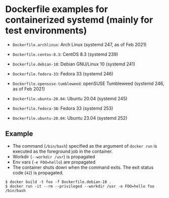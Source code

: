 # Dockerfile examples for containerized systemd (mainly for test environments)

* `Dockerfile.archlinux`: Arch Linux (systemd 247, as of Feb 2021)
* `Dockerfile.centos-8.3`: CentOS 8.3 (systemd 239)
* `Dockerfile.debian-10`: Debian GNU/Linux 10 (systemd 241)
* `Dockerfile.fedora-33`: Fedora 33 (systemd 246)
* `Dockerfile.opensuse-tumbleweed`: openSUSE Tumbleweed (systemd 246, as of Feb 2021)
* `Dockerfile.ubuntu-20.04`: Ubuntu 20.04 (systemd 245)

* `Dockerfile.fedora-38`: Fedora 33 (systemd 253)
* `Dockerfile.ubuntu-20.04`: Ubuntu 23.04 (systemd 252)

## Example

* The command (`/bin/bash`) specified as the argument of `docker run` is executed as the foreground job in the container.
* Workdir (`--workdir /usr`) is propagated
* Env vars (`-e FOO=hello`) are propagated
* The container shuts down when the command exits. The exit status code (`42`) is propagated.

```console
$ docker build -t foo -f Dockerfile.debian-10 .
$ docker run -it --rm --privileged --workdir /usr -e FOO=hello foo /bin/bash
```